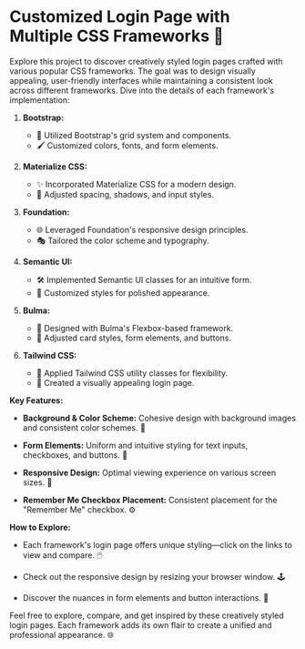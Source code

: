 # Customized Login Page with Multiple CSS Frameworks 🚀

Explore this project to discover creatively styled login pages crafted with various popular CSS frameworks. The goal was to design visually appealing, user-friendly interfaces while maintaining a consistent look across different frameworks. Dive into the details of each framework's implementation:

1. **Bootstrap:**
   - 🎨 Utilized Bootstrap's grid system and components.
   - 🖌️ Customized colors, fonts, and form elements.

2. **Materialize CSS:**
   - ✨ Incorporated Materialize CSS for a modern design.
   - 🌈 Adjusted spacing, shadows, and input styles.

3. **Foundation:**
   - 🌐 Leveraged Foundation's responsive design principles.
   - 🎭 Tailored the color scheme and typography.

4. **Semantic UI:**
   - 🛠️ Implemented Semantic UI classes for an intuitive form.
   - 🌟 Customized styles for polished appearance.

5. **Bulma:**
   - 🤩 Designed with Bulma's Flexbox-based framework.
   - 🎉 Adjusted card styles, form elements, and buttons.

6. **Tailwind CSS:**
   - 🌈 Applied Tailwind CSS utility classes for flexibility.
   - 🌟 Created a visually appealing login page.

**Key Features:**
- **Background & Color Scheme:** Cohesive design with background images and consistent color schemes. 🌈

- **Form Elements:** Uniform and intuitive styling for text inputs, checkboxes, and buttons. 📝

- **Responsive Design:** Optimal viewing experience on various screen sizes. 📱

- **Remember Me Checkbox Placement:** Consistent placement for the "Remember Me" checkbox. ⚙️

**How to Explore:**
- Each framework's login page offers unique styling—click on the links to view and compare. 🖱️

- Check out the responsive design by resizing your browser window. 🕹️

- Discover the nuances in form elements and button interactions. 🎉

Feel free to explore, compare, and get inspired by these creatively styled login pages. Each framework adds its own flair to create a unified and professional appearance. 🌐
